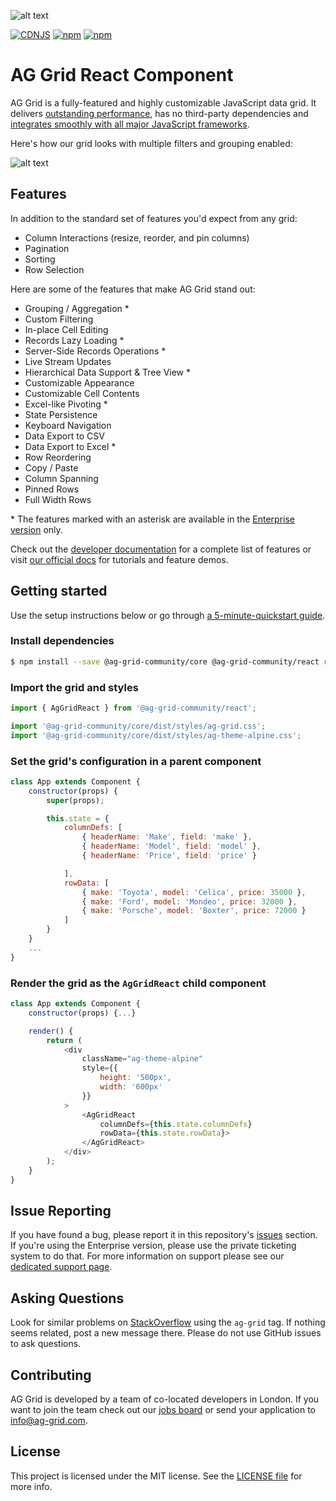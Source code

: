 ![alt text](./github-banner.png "AG Grid")

[![CDNJS](https://img.shields.io/cdnjs/v/ag-grid.svg)](https://cdnjs.com/libraries/ag-grid)
[![npm](https://img.shields.io/npm/dm/ag-grid-community.svg)](https://www.npmjs.com/package/ag-grid-community)
[![npm](https://img.shields.io/npm/dt/ag-grid-community.svg)](https://www.npmjs.com/package/ag-grid-community)

# AG Grid React Component

AG Grid is a fully-featured and highly customizable JavaScript data grid.
It delivers [outstanding performance](https://www.ag-grid.com/example.php?utm_source=@ag-grid-community/react-readme&utm_medium=repository&utm_campaign=github), has no third-party dependencies and [integrates smoothly with all major JavaScript frameworks](https://www.ag-grid.com/react-grid/getting-started/?utm_source=@ag-grid-community/react-readme&utm_medium=repository&utm_campaign=github).

Here's how our grid looks with multiple filters and grouping enabled:

![alt text](./github-grid-demo.jpg "AG Grid demo")

## Features

In addition to the standard set of features you'd expect from any grid:

* Column Interactions (resize, reorder, and pin columns)
* Pagination
* Sorting
* Row Selection

Here are some of the features that make AG Grid stand out:

* Grouping / Aggregation *
* Custom Filtering
* In-place Cell Editing
* Records Lazy Loading *
* Server-Side Records Operations *
* Live Stream Updates
* Hierarchical Data Support & Tree View *
* Customizable Appearance
* Customizable Cell Contents
* Excel-like Pivoting *
* State Persistence
* Keyboard Navigation
* Data Export to CSV
* Data Export to Excel *
* Row Reordering
* Copy / Paste
* Column Spanning
* Pinned Rows
* Full Width Rows

\* The features marked with an asterisk are available in the [Enterprise version](https://www.ag-grid.com/license-pricing.php?utm_source=@ag-grid-community/react-readme&utm_medium=repository&utm_campaign=github) only.

Check out the [developer documentation](https://www.ag-grid.com/documentation/?utm_source=@ag-grid-community/react-readme&utm_medium=repository&utm_campaign=github) for a complete list of features or visit [our official docs](https://www.ag-grid.com/features-overview/?utm_source=@ag-grid-community/react-readme&utm_medium=repository&utm_campaign=github) for tutorials and feature demos.

## Getting started

Use the setup instructions below or go through [a 5-minute-quickstart guide](https://www.ag-grid.com/react-grid/getting-started/?utm_source=@ag-grid-community/react-readme&utm_medium=repository&utm_campaign=github).

### Install dependencies

```sh
$ npm install --save @ag-grid-community/core @ag-grid-community/react react-dom-factories
```

### Import the grid and styles

```js
import { AgGridReact } from '@ag-grid-community/react';

import '@ag-grid-community/core/dist/styles/ag-grid.css';
import '@ag-grid-community/core/dist/styles/ag-theme-alpine.css';
```

### Set the grid's configuration in a parent component

```js
class App extends Component {
	constructor(props) {
		super(props);

		this.state = {
			columnDefs: [
				{ headerName: 'Make', field: 'make' },
				{ headerName: 'Model', field: 'model' },
				{ headerName: 'Price', field: 'price' }

			],
			rowData: [
				{ make: 'Toyota', model: 'Celica', price: 35000 },
				{ make: 'Ford', model: 'Mondeo', price: 32000 },
				{ make: 'Porsche', model: 'Boxter', price: 72000 }
			]
		}
	}
	...
}
```

### Render the grid as the `AgGridReact` child component

```js
class App extends Component {
	constructor(props) {...}

	render() {
		return (
			<div
				className="ag-theme-alpine"
				style={{
					height: '500px',
					width: '600px'
				}}
			>
				<AgGridReact
					columnDefs={this.state.columnDefs}
					rowData={this.state.rowData}>
				</AgGridReact>
			</div>
		);
	}
}
```

## Issue Reporting

If you have found a bug, please report it in this repository's [issues](https://github.com/ag-grid/ag-grid/issues) section. If you're using the Enterprise version, please use the private ticketing system to do that. For more information on support please see our [dedicated support page](https://www.ag-grid.com/support.php?utm_source=@ag-grid-community/react-readme&utm_medium=repository&utm_campaign=github).

## Asking Questions

Look for similar problems on [StackOverflow](https://stackoverflow.com/questions/tagged/ag-grid) using the `ag-grid` tag. If nothing seems related, post a new message there. Please do not use GitHub issues to ask questions.

## Contributing

AG Grid is developed by a team of co-located developers in London. If you want to join the team check out our [jobs board](https://www.ag-grid.com/ag-grid-jobs-board/?utm_source=@ag-grid-community/react-readme&utm_medium=repository&utm_campaign=github) or send your application to info@ag-grid.com.

## License

This project is licensed under the MIT license. See the [LICENSE file](./LICENSE.txt) for more info.
